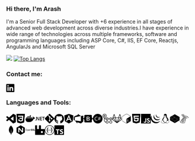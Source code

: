 ### Hi there, I'm Arash 


I'm a Senior Full Stack Developer with +6 experience in all stages
of advanced web development across diverse industries.I have experience in wide range of technologies across
multiple frameworks, software and programming languages including ASP Core, C#, IIS,
EF Core, Reactjs, AngularJs and Microsoft SQL Server


![](https://github-readme-stats.vercel.app/api?username=Arash-Zhianfard&show_icons=true&theme=dark&line_height=33)
[![Top Langs](https://github-readme-stats.vercel.app/api/top-langs/?username=Arash-Zhianfard&layout=compact)](https://github.com/Arash-Zhianfard/github-readme-stats)


### Contact me:

[<img align="left" alt="Arash-Zhianfard linkedin" width="22px" src="./img/linkedin.svg" />](https://www.linkedin.com/in/arash-zhianfard)

<br />

### Languages and Tools:

<img style="margin-top:5px;" align="left" alt="visualstudiocode" width="26px" src="./img/visualstudiocode.svg" />
<img style="margin-top:5px;" align="left" alt="css3" width="26px" src="./img/css3.svg" />
<img style="margin-top:5px;" align="left" alt="docker" width="26px" src="./img/docker.svg" />
<img style="margin-top:5px;" align="left" alt="dotnet" width="26px" src="./img/dotnet.svg" />
<img style="margin-top:5px;" align="left" alt="git" width="26px" src="./img/git.svg" />
<img style="margin-top:5px;" align="left" alt="github" width="26px" src="./img/github.svg" />
<img style="margin-top:5px;" align="left" alt="angular" width="26px" src="./img/angular.svg" />
<img style="margin-top:5px;" align="left" alt="azuredevops" width="26px" src="./img/azuredevops.svg" />
<img style="margin-top:5px;" align="left" alt="bootstrap" width="26px" src="./img/bootstrap.svg" />
<img style="margin-top:5px;" align="left" alt="csharp" width="26px" src="./img/csharp.svg" />
<img style="margin-top:5px;" align="left" alt="githubactions" width="26px" src="./img/githubactions.svg" />
<img style="margin-top:5px;" align="left" alt="gitlab" width="26px" src="./img/gitlab.svg" />
<img style="margin-top:5px;" align="left" alt="gnubash" width="26px" src="./img/gnubash.svg" />
<img style="margin-top:5px;" align="left" alt="html5" width="26px" src="./img/html5.svg" />
<img style="margin-top:5px;" align="left" alt="javascript" width="26px" src="./img/javascript.svg" />
<img style="margin-top:5px;" align="left" alt="jquery" width="26px" src="./img/jquery.svg" />
<img style="margin-top:5px;" align="left" alt="linux" width="26px" src="./img/linux.svg" />
<img style="margin-top:5px;" align="left" alt="linuxcontainers" width="26px" src="./img/linuxcontainers.svg" />
<img style="margin-top:5px;" align="left" alt="microsoftsqlserver" width="26px" src="./img/microsoftsqlserver.svg" />
<img style="margin-top:5px;" align="left" alt="mongodb" width="26px" src="./img/mongodb.svg" />
<img style="margin-top:5px;" align="left" alt="nginx" width="26px" src="./img/nginx.svg" />
<img style="margin-top:5px;" align="left" alt="openssl" width="26px" src="./img/openssl.svg" />
<img style="margin-top:5px;" align="left" alt="rabbitmq" width="26px" src="./img/rabbitmq.svg" />
<img style="margin-top:5px;" align="left" alt="swagger" width="26px" src="./img/swagger.svg" />
<img style="margin-top:5px;" align="left" alt="typescript" width="26px" src="./img/typescript.svg" />



